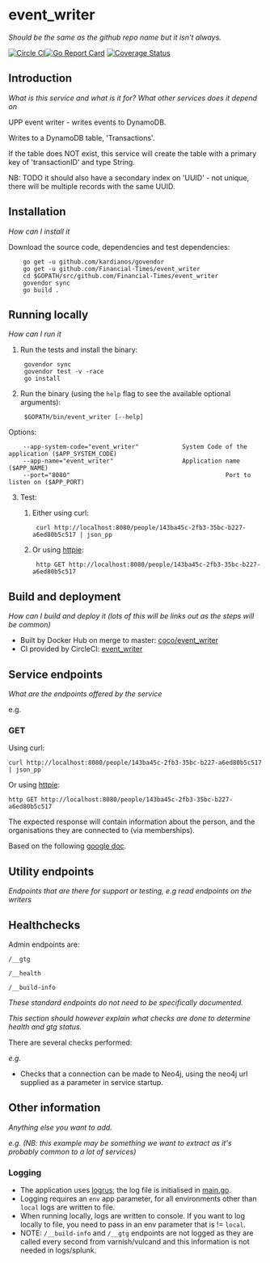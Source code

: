 # event_writer
_Should be the same as the github repo name but it isn't always._

[![Circle CI](https://circleci.com/gh/Financial-Times/event_writer/tree/master.png?style=shield)](https://circleci.com/gh/Financial-Times/event_writer/tree/master)[![Go Report Card](https://goreportcard.com/badge/github.com/Financial-Times/event_writer)](https://goreportcard.com/report/github.com/Financial-Times/event_writer) [![Coverage Status](https://coveralls.io/repos/github/Financial-Times/event_writer/badge.svg)](https://coveralls.io/github/Financial-Times/event_writer)

## Introduction

_What is this service and what is it for? What other services does it depend on_

UPP event writer - writes events to DynamoDB.

Writes to a DynamoDB table, 'Transactions'.

If the table does NOT exist, this service will create the table with a primary key of 'transactionID' and type String. 

NB: TODO it should also have a secondary index on 'UUID' - not unique, there will be multiple records with the same UUID.

## Installation

_How can I install it_

Download the source code, dependencies and test dependencies:

        go get -u github.com/kardianos/govendor
        go get -u github.com/Financial-Times/event_writer
        cd $GOPATH/src/github.com/Financial-Times/event_writer
        govendor sync
        go build .

## Running locally
_How can I run it_

1. Run the tests and install the binary:

        govendor sync
        govendor test -v -race
        go install

2. Run the binary (using the `help` flag to see the available optional arguments):

        $GOPATH/bin/event_writer [--help]

Options:

        --app-system-code="event_writer"            System Code of the application ($APP_SYSTEM_CODE)
        --app-name="event_writer"                   Application name ($APP_NAME)
        --port="8080"                                           Port to listen on ($APP_PORT)

3. Test:

    1. Either using curl:

            curl http://localhost:8080/people/143ba45c-2fb3-35bc-b227-a6ed80b5c517 | json_pp

    1. Or using [httpie](https://github.com/jkbrzt/httpie):

            http GET http://localhost:8080/people/143ba45c-2fb3-35bc-b227-a6ed80b5c517

## Build and deployment
_How can I build and deploy it (lots of this will be links out as the steps will be common)_

* Built by Docker Hub on merge to master: [coco/event_writer](https://hub.docker.com/r/coco/event_writer/)
* CI provided by CircleCI: [event_writer](https://circleci.com/gh/Financial-Times/event_writer)

## Service endpoints
_What are the endpoints offered by the service_

e.g.
### GET

Using curl:

    curl http://localhost:8080/people/143ba45c-2fb3-35bc-b227-a6ed80b5c517 | json_pp`

Or using [httpie](https://github.com/jkbrzt/httpie):

    http GET http://localhost:8080/people/143ba45c-2fb3-35bc-b227-a6ed80b5c517

The expected response will contain information about the person, and the organisations they are connected to (via memberships).

Based on the following [google doc](https://docs.google.com/document/d/1SC4Uskl-VD78y0lg5H2Gq56VCmM4OFHofZM-OvpsOFo/edit#heading=h.qjo76xuvpj83).


## Utility endpoints
_Endpoints that are there for support or testing, e.g read endpoints on the writers_

## Healthchecks
Admin endpoints are:

`/__gtg`

`/__health`

`/__build-info`

_These standard endpoints do not need to be specifically documented._

_This section *should* however explain what checks are done to determine health and gtg status._

There are several checks performed:

_e.g._
* Checks that a connection can be made to Neo4j, using the neo4j url supplied as a parameter in service startup.

## Other information
_Anything else you want to add._

_e.g. (NB: this example may be something we want to extract as it's probably common to a lot of services)_

### Logging

* The application uses [logrus](https://github.com/Sirupsen/logrus); the log file is initialised in [main.go](main.go).
* Logging requires an `env` app parameter, for all environments other than `local` logs are written to file.
* When running locally, logs are written to console. If you want to log locally to file, you need to pass in an env parameter that is != `local`.
* NOTE: `/__build-info` and `/__gtg` endpoints are not logged as they are called every second from varnish/vulcand and this information is not needed in logs/splunk.
